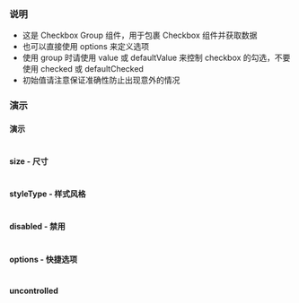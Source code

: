 ### 说明

-   这是 Checkbox Group 组件，用于包裹 Checkbox 组件并获取数据
-   也可以直接使用 options 来定义选项
-   使用 group 时请使用 value 或 defaultValue 来控制 checkbox 的勾选，不要使用 checked 或 defaultChecked
-   初始值请注意保证准确性防止出现意外的情况

### 演示

#### 演示

```js {"codepath": "group.jsx"}
```

#### size - 尺寸

```js {"codepath": "group-size.jsx"}
```

#### styleType - 样式风格

```js {"codepath": "group-styleType.jsx"}
```

#### disabled - 禁用

```js {"codepath": "group-disabled.jsx"}
```

#### options - 快捷选项

```js {"codepath": "group-options.jsx"}
```

#### uncontrolled

```js {"codepath": "group-uncontrolled.jsx"}
```

<!-- #### performance - 性能测试

```js {"codepath": "performance.jsx"}
``` -->
